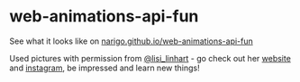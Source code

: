 # web-animations-api-fun

See what it looks like on [narigo.github.io/web-animations-api-fun](https://narigo.github.io/web-animations-api-fun)

Used pictures with permission from [@lisi_linhart](https://twitter.com/lisi_linhart) - go check out her 
[website](https://lisilinhart.info) and [instagram](http://instagram.com/lisi.line.art/), be impressed and learn new 
things!
